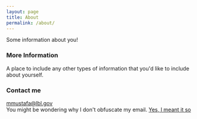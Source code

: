```yaml
---
layout: page
title: About
permalink: /about/
---
```


Some information about you!

### More Information

A place to include any other types of information that you'd like to include about yourself. 

### Contact me

[mmustafa@lbl.gov](mailto:mmustafa@lbl.gov)  
You might be wondering why I don't obfuscate my email. [Yes, I meant it so](http://theflyingdeveloper.com/why-i-dont-obfuscate-my-email/)
